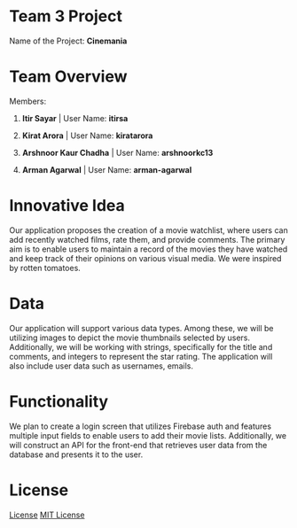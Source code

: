 # Team 3 Project

Name of the Project: **Cinemania**

# Team Overview

Members:

1. **Itir Sayar**
  | User Name: **itirsa**

2. **Kirat Arora**
  | User Name: **kiratarora**

3. **Arshnoor Kaur Chadha**
  | User Name: **arshnoorkc13**

4. **Arman Agarwal**
  | User Name: **arman-agarwal**

# Innovative Idea

Our application proposes the creation of a movie watchlist, where users can add recently watched films, rate them, and provide comments. The primary aim is to enable users to maintain a record of the movies they have watched and keep track of their opinions on various visual media. We were inspired by rotten tomatoes.

# Data

Our application will support various data types. Among these, we will be utilizing images to depict the movie thumbnails selected by users. Additionally, we will be working with strings, specifically for the title and comments, and integers to represent the star rating. The application will also include user data such as usernames, emails.

# Functionality

We plan to create a login screen that utilizes Firebase auth and features multiple input fields to enable users to add their movie lists. Additionally, we will construct an API for the front-end that retrieves user data from the database and presents it to the user.

# License
[License](./LICENSE)
[MIT License](https://opensource.org/licenses/MIT)
